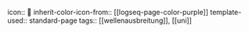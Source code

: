 icon:: 🟰
inherit-color-icon-from:: [[logseq-page-color-purple]] 
template-used:: standard-page
tags:: [[wellenausbreitung]], [[uni]]
